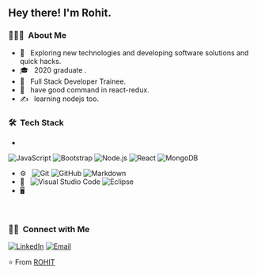 
<h2> Hey there! I'm Rohit.</h2>

<h3> 👨🏻‍💻 &nbsp;About Me </h3>

- 🤔 &nbsp; Exploring new technologies and developing software solutions and quick hacks.
- 🎓 &nbsp; 2020 graduate .
- 💼 &nbsp; Full Stack Developer Trainee.
- 🌱 &nbsp; have good command in react-redux.
- ✍️ &nbsp; learning nodejs too.

<h3> 🛠 &nbsp;Tech Stack</h3>

- 
 
  ![JavaScript](https://img.shields.io/badge/-JavaScript-333333?style=flat&logo=javascript)
  ![Bootstrap](https://img.shields.io/badge/-Bootstrap-333333?style=flat&logo=bootstrap&logoColor=563D7C)
  ![Node.js](https://img.shields.io/badge/-Node.js-333333?style=flat&logo=node.js)
  ![React](https://img.shields.io/badge/-React-333333?style=flat&logo=react)
  ![MongoDB](https://img.shields.io/badge/-MongoDB-333333?style=flat&logo=mongodb)
- ⚙️ &nbsp;
  ![Git](https://img.shields.io/badge/-Git-333333?style=flat&logo=git)
  ![GitHub](https://img.shields.io/badge/-GitHub-333333?style=flat&logo=github)
  ![Markdown](https://img.shields.io/badge/-Markdown-333333?style=flat&logo=markdown)
- 🔧 &nbsp;
  ![Visual Studio Code](https://img.shields.io/badge/-Visual%20Studio%20Code-333333?style=flat&logo=visual-studio-code&logoColor=007ACC)
  ![Eclipse](https://img.shields.io/badge/-Eclipse-333333?style=flat&logo=eclipse-ide&logoColor=2C2255)
- 🖥 &nbsp;


<br/>



<h3> 🤝🏻 &nbsp;Connect with Me </h3>

<p align="center">

<a href="https://www.linkedin.com/in/rohit-rai-714986208/"><img alt="LinkedIn" src="https://media-exp1.licdn.com/dms/image/C5603AQFQBfU_KsRz6A/profile-displayphoto-shrink_400_400/0/1629788937609?e=1646870400&v=beta&t=rKiwniWap1B8SuMv2PfZA1CtuG93JSNjFEwsY-QBwug"></a>
<a href="rohit0101rm@gmail.com"><img alt="Email" src="https://img.shields.io/badge/rohit0101rm@gmail.com-blue?style=flat-square&logo=gmail"></a>
</p>

⭐️ From [ROHIT](https://github.com/rohit-rai-0101rm)
